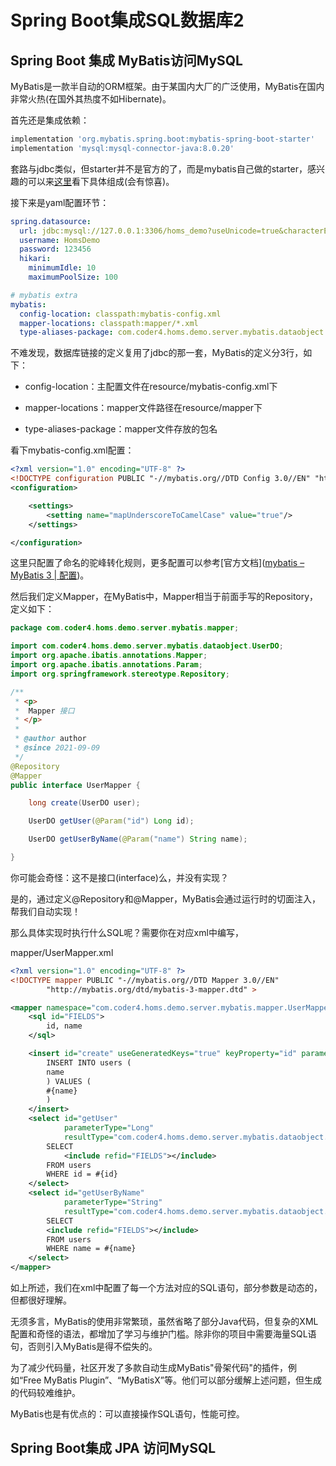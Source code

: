 # Spring Boot集成SQL数据库2

## Spring Boot 集成 MyBatis访问MySQL

MyBatis是一款半自动的ORM框架。由于某国内大厂的广泛使用，MyBatis在国内非常火热(在国外其热度不如Hibernate)。

首先还是集成依赖：

```groovy
implementation 'org.mybatis.spring.boot:mybatis-spring-boot-starter'
implementation 'mysql:mysql-connector-java:8.0.20'
```

套路与jdbc类似，但starter并不是官方的了，而是mybatis自己做的starter，感兴趣的可以来[这里](https://mvnrepository.com/artifact/org.mybatis.spring.boot/mybatis-spring-boot-starter/2.2.0)看下具体组成(会有惊喜)。

接下来是yaml配置环节：

```yaml
spring.datasource:
  url: jdbc:mysql://127.0.0.1:3306/homs_demo?useUnicode=true&characterEncoding=UTF-8&useSSL=false
  username: HomsDemo
  password: 123456
  hikari:
    minimumIdle: 10
    maximumPoolSize: 100

# mybatis extra
mybatis:
  config-location: classpath:mybatis-config.xml
  mapper-locations: classpath:mapper/*.xml
  type-aliases-package: com.coder4.homs.demo.server.mybatis.dataobject
```

不难发现，数据库链接的定义复用了jdbc的那一套，MyBatis的定义分3行，如下：

- config-location：主配置文件在resource/mybatis-config.xml下

- mapper-locations：mapper文件路径在resource/mapper下

- type-aliases-package：mapper文件存放的包名

看下mybatis-config.xml配置：

```xml
<?xml version="1.0" encoding="UTF-8" ?>
<!DOCTYPE configuration PUBLIC "-//mybatis.org//DTD Config 3.0//EN" "http://mybatis.org/dtd/mybatis-3-config.dtd">
<configuration>

    <settings>
        <setting name="mapUnderscoreToCamelCase" value="true"/>
    </settings>

</configuration>
```

这里只配置了命名的驼峰转化规则，更多配置可以参考[官方文档]([mybatis &#x2013; MyBatis 3 | 配置](https://mybatis.org/mybatis-3/zh/configuration.html))。

然后我们定义Mapper，在MyBatis中，Mapper相当于前面手写的Repository，定义如下：

```java
package com.coder4.homs.demo.server.mybatis.mapper;

import com.coder4.homs.demo.server.mybatis.dataobject.UserDO;
import org.apache.ibatis.annotations.Mapper;
import org.apache.ibatis.annotations.Param;
import org.springframework.stereotype.Repository;

/**
 * <p>
 *  Mapper 接口
 * </p>
 *
 * @author author
 * @since 2021-09-09
 */
@Repository
@Mapper
public interface UserMapper {

    long create(UserDO user);

    UserDO getUser(@Param("id") Long id);

    UserDO getUserByName(@Param("name") String name);

}
```

你可能会奇怪：这不是接口(interface)么，并没有实现？

是的，通过定义@Repository和@Mapper，MyBatis会通过运行时的切面注入，帮我们自动实现！

那么具体实现时执行什么SQL呢？需要你在对应xml中编写，

mapper/UserMapper.xml

```xml
<?xml version="1.0" encoding="UTF-8" ?>
<!DOCTYPE mapper PUBLIC "-//mybatis.org//DTD Mapper 3.0//EN"
        "http://mybatis.org/dtd/mybatis-3-mapper.dtd" >

<mapper namespace="com.coder4.homs.demo.server.mybatis.mapper.UserMapper">
    <sql id="FIELDS">
        id, name
    </sql>

    <insert id="create" useGeneratedKeys="true" keyProperty="id" parameterType="com.coder4.homs.demo.server.mybatis.dataobject.UserDO">
        INSERT INTO users (
        name
        ) VALUES (
        #{name}
        )
    </insert>
    <select id="getUser"
            parameterType="Long"
            resultType="com.coder4.homs.demo.server.mybatis.dataobject.UserDO">
        SELECT
            <include refid="FIELDS"></include>
        FROM users
        WHERE id = #{id}
    </select>
    <select id="getUserByName"
            parameterType="String"
            resultType="com.coder4.homs.demo.server.mybatis.dataobject.UserDO">
        SELECT
        <include refid="FIELDS"></include>
        FROM users
        WHERE name = #{name}
    </select>
</mapper>
```

如上所述，我们在xml中配置了每一个方法对应的SQL语句，部分参数是动态的，但都很好理解。

无须多言，MyBatis的使用非常繁琐，虽然省略了部分Java代码，但复杂的XML配置和奇怪的语法，都增加了学习与维护门槛。除非你的项目中需要海量SQL语句，否则引入MyBatis是得不偿失的。

为了减少代码量，社区开发了多款自动生成MyBatis"骨架代码"的插件，例如“Free MyBatis Plugin”、“MyBatisX”等。他们可以部分缓解上述问题，但生成的代码较难维护。

MyBatis也是有优点的：可以直接操作SQL语句，性能可控。

## Spring Boot集成 JPA 访问MySQL



